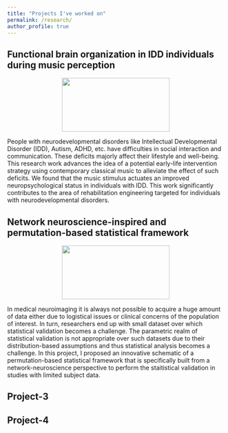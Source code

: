 ```yaml
---
title: "Projects I've worked on"
permalink: /research/
author_profile: true
---
```


## Functional brain organization in IDD individuals during music perception 
<p align="center">
  <img width="250" height="125" src="https://ekanshsareen.github.io/files/rp_1.png">
</p>
People with neurodevelopmental disorders like Intellectual Developmental Disorder (IDD), Autism, ADHD, etc. have difficulties in social interaction and communication. These deficits majorly affect their lifestyle and well-being. This research work advances the idea of a potential early-life intervention strategy using contemporary classical music to alleviate the effect of such deficits. We found that the music stimulus actuates an improved neuropsychological status in individuals with IDD. This work significantly contributes to the area of rehabilitation engineering targeted for individuals with neurodevelopmental disorders. 

## Network neuroscience-inspired and permutation-based statistical framework
<p align="center">
  <img width="250" height="125" src="https://ekanshsareen.github.io/files/rp_2.png">
</p>
In medical neuroimaging it is always not possible to acquire a huge amount of data either due to logistical issues or clinical concerns of the population of interest. In turn, researchers end up with small dataset over which statistical validation becomes a challenge. The parametric realm of statistical validation is not appropriate over such datasets due to their distribution-based assumptions and thus statistical analysis becomes a challenge. In this project, I proposed an innovative schematic of a permutation-based statistical framework that is specifically built from a network-neuroscience perspective to perform the staitistical validation in studies with limited subject data.

## Project-3

## Project-4

